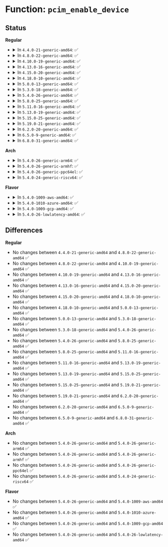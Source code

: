 # Function: <code>pcim_enable_device</code>

## Status
<b>Regular</b>
<ul>
<li>
<details>
<summary>In <code>4.4.0-21-generic-amd64</code>: ✅</summary>

```c
int pcim_enable_device(struct pci_dev * pdev)
```

```json
{
  "name": "pcim_enable_device",
  "collision_type": "Unique Global",
  "inline_type": "No",
  "funcs": [
    {
      "addr": 18446744071583269008,
      "name": "pcim_enable_device",
      "external": true,
      "loc": "drivers/pci/pci.c:1467",
      "file": "drivers/pci/pci.c",
      "inline": "seen, unknown",
      "caller_inline": [],
      "caller_func": [
        "drivers/gpio/gpio-intel-mid.c:intel_gpio_probe",
        "drivers/ata/libata-core.c:ata_pci_device_do_resume",
        "drivers/ata/libata-sff.c:ata_pci_init_one",
        "drivers/ata/ata_piix.c:piix_init_one",
        "drivers/ata/pata_sis.c:sis_init_one",
        "drivers/ata/ata_generic.c:ata_generic_init_one",
        "drivers/usb/dwc2/pci.c:dwc2_pci_probe"
      ]
    }
  ],
  "symbols": [
    {
      "addr": 18446744071583269008,
      "name": "pcim_enable_device",
      "section": ".text",
      "bind": "STB_GLOBAL",
      "size": 168
    }
  ]
}
```
</details>
</li>
<li>
<details>
<summary>In <code>4.8.0-22-generic-amd64</code>: ✅</summary>

```c
int pcim_enable_device(struct pci_dev * pdev)
```

```json
{
  "name": "pcim_enable_device",
  "collision_type": "Unique Global",
  "inline_type": "No",
  "funcs": [
    {
      "addr": 18446744071583579440,
      "name": "pcim_enable_device",
      "external": true,
      "loc": "drivers/pci/pci.c:1488",
      "file": "drivers/pci/pci.c",
      "inline": "seen, unknown",
      "caller_inline": [],
      "caller_func": [
        "drivers/tty/serial/8250/8250_pci.c:pciserial_init_one",
        "drivers/ata/libata-core.c:ata_pci_device_do_resume",
        "drivers/ata/libata-sff.c:ata_pci_init_one",
        "drivers/ata/ata_piix.c:piix_init_one",
        "drivers/ata/pata_sis.c:sis_init_one",
        "drivers/ata/ata_generic.c:ata_generic_init_one",
        "drivers/platform/x86/intel_pmc_core.c:pmc_core_probe"
      ]
    }
  ],
  "symbols": [
    {
      "addr": 18446744071583579440,
      "name": "pcim_enable_device",
      "section": ".text",
      "bind": "STB_GLOBAL",
      "size": 168
    }
  ]
}
```
</details>
</li>
<li>
<details>
<summary>In <code>4.10.0-19-generic-amd64</code>: ✅</summary>

```c
int pcim_enable_device(struct pci_dev * pdev)
```

```json
{
  "name": "pcim_enable_device",
  "collision_type": "Unique Global",
  "inline_type": "No",
  "funcs": [
    {
      "addr": 18446744071583716496,
      "name": "pcim_enable_device",
      "external": true,
      "loc": "drivers/pci/pci.c:1513",
      "file": "drivers/pci/pci.c",
      "inline": "seen, unknown",
      "caller_inline": [],
      "caller_func": [
        "drivers/tty/serial/8250/8250_pci.c:pciserial_init_one",
        "drivers/ata/libata-core.c:ata_pci_device_do_resume",
        "drivers/ata/libata-sff.c:ata_pci_init_one",
        "drivers/ata/ata_piix.c:piix_init_one",
        "drivers/ata/pata_sis.c:sis_init_one",
        "drivers/ata/ata_generic.c:ata_generic_init_one",
        "drivers/platform/x86/intel_pmc_core.c:pmc_core_probe"
      ]
    }
  ],
  "symbols": [
    {
      "addr": 18446744071583716496,
      "name": "pcim_enable_device",
      "section": ".text",
      "bind": "STB_GLOBAL",
      "size": 168
    }
  ]
}
```
</details>
</li>
<li>
<details>
<summary>In <code>4.13.0-16-generic-amd64</code>: ✅</summary>

```c
int pcim_enable_device(struct pci_dev * pdev)
```

```json
{
  "name": "pcim_enable_device",
  "collision_type": "Unique Global",
  "inline_type": "No",
  "funcs": [
    {
      "addr": 18446744071583757456,
      "name": "pcim_enable_device",
      "external": true,
      "loc": "drivers/pci/pci.c:1511",
      "file": "drivers/pci/pci.c",
      "inline": "seen, unknown",
      "caller_inline": [],
      "caller_func": [
        "drivers/ata/libata-core.c:ata_pci_device_do_resume",
        "drivers/ata/libata-sff.c:ata_pci_init_one",
        "drivers/ata/ata_piix.c:piix_init_one",
        "drivers/ata/pata_sis.c:sis_init_one",
        "drivers/ata/ata_generic.c:ata_generic_init_one",
        "drivers/platform/x86/intel_pmc_core.c:pmc_core_probe"
      ]
    }
  ],
  "symbols": [
    {
      "addr": 18446744071583757456,
      "name": "pcim_enable_device",
      "section": ".text",
      "bind": "STB_GLOBAL",
      "size": 163
    }
  ]
}
```
</details>
</li>
<li>
<details>
<summary>In <code>4.15.0-20-generic-amd64</code>: ✅</summary>

```c
int pcim_enable_device(struct pci_dev * pdev)
```

```json
{
  "name": "pcim_enable_device",
  "collision_type": "Unique Global",
  "inline_type": "No",
  "funcs": [
    {
      "addr": 18446744071584016816,
      "name": "pcim_enable_device",
      "external": true,
      "loc": "drivers/pci/pci.c:1514",
      "file": "drivers/pci/pci.c",
      "inline": "seen, unknown",
      "caller_inline": [],
      "caller_func": [
        "drivers/ata/libata-core.c:ata_pci_device_do_resume",
        "drivers/ata/libata-sff.c:ata_pci_init_one",
        "drivers/ata/ata_piix.c:piix_init_one",
        "drivers/ata/pata_sis.c:sis_init_one",
        "drivers/ata/ata_generic.c:ata_generic_init_one"
      ]
    }
  ],
  "symbols": [
    {
      "addr": 18446744071584016816,
      "name": "pcim_enable_device",
      "section": ".text",
      "bind": "STB_GLOBAL",
      "size": 163
    }
  ]
}
```
</details>
</li>
<li>
<details>
<summary>In <code>4.18.0-10-generic-amd64</code>: ✅</summary>

```c
int pcim_enable_device(struct pci_dev * pdev)
```

```json
{
  "name": "pcim_enable_device",
  "collision_type": "Unique Global",
  "inline_type": "No",
  "funcs": [
    {
      "addr": 18446744071584212528,
      "name": "pcim_enable_device",
      "external": true,
      "loc": "drivers/pci/pci.c:1569",
      "file": "drivers/pci/pci.c",
      "inline": "seen, unknown",
      "caller_inline": [],
      "caller_func": [
        "drivers/tty/serial/8250/8250_pci.c:pciserial_init_one",
        "drivers/ata/libata-core.c:ata_pci_device_do_resume",
        "drivers/ata/libata-sff.c:ata_pci_init_one",
        "drivers/ata/ata_piix.c:piix_init_one",
        "drivers/ata/pata_sis.c:sis_init_one",
        "drivers/ata/ata_generic.c:ata_generic_init_one"
      ]
    }
  ],
  "symbols": [
    {
      "addr": 18446744071584212528,
      "name": "pcim_enable_device",
      "section": ".text",
      "bind": "STB_GLOBAL",
      "size": 163
    }
  ]
}
```
</details>
</li>
<li>
<details>
<summary>In <code>5.0.0-13-generic-amd64</code>: ✅</summary>

```c
int pcim_enable_device(struct pci_dev * pdev)
```

```json
{
  "name": "pcim_enable_device",
  "collision_type": "Unique Global",
  "inline_type": "No",
  "funcs": [
    {
      "addr": 18446744071584302016,
      "name": "pcim_enable_device",
      "external": true,
      "loc": "drivers/pci/pci.c:1742",
      "file": "drivers/pci/pci.c",
      "inline": "seen, unknown",
      "caller_inline": [],
      "caller_func": [
        "drivers/tty/serial/8250/8250_pci.c:pciserial_init_one",
        "drivers/ata/libata-core.c:ata_pci_device_do_resume",
        "drivers/ata/libata-sff.c:ata_pci_init_one",
        "drivers/ata/ata_piix.c:piix_init_one",
        "drivers/ata/pata_sis.c:sis_init_one",
        "drivers/ata/ata_generic.c:ata_generic_init_one"
      ]
    }
  ],
  "symbols": [
    {
      "addr": 18446744071584302016,
      "name": "pcim_enable_device",
      "section": ".text",
      "bind": "STB_GLOBAL",
      "size": 163
    }
  ]
}
```
</details>
</li>
<li>
<details>
<summary>In <code>5.3.0-18-generic-amd64</code>: ✅</summary>

```c
int pcim_enable_device(struct pci_dev * pdev)
```

```json
{
  "name": "pcim_enable_device",
  "collision_type": "Unique Global",
  "inline_type": "No",
  "funcs": [
    {
      "addr": 18446744071584495760,
      "name": "pcim_enable_device",
      "external": true,
      "loc": "drivers/pci/pci.c:1816",
      "file": "drivers/pci/pci.c",
      "inline": "seen, unknown",
      "caller_inline": [],
      "caller_func": [
        "drivers/tty/serial/8250/8250_pci.c:pciserial_init_one",
        "drivers/ata/libata-core.c:ata_pci_device_do_resume",
        "drivers/ata/libata-sff.c:ata_pci_init_one",
        "drivers/ata/ata_piix.c:piix_init_one",
        "drivers/ata/pata_sis.c:sis_init_one",
        "drivers/ata/ata_generic.c:ata_generic_init_one"
      ]
    }
  ],
  "symbols": [
    {
      "addr": 18446744071584495760,
      "name": "pcim_enable_device",
      "section": ".text",
      "bind": "STB_GLOBAL",
      "size": 163
    }
  ]
}
```
</details>
</li>
<li>
<details>
<summary>In <code>5.4.0-26-generic-amd64</code>: ✅</summary>

```c
int pcim_enable_device(struct pci_dev * pdev)
```

```json
{
  "name": "pcim_enable_device",
  "collision_type": "Unique Global",
  "inline_type": "No",
  "funcs": [
    {
      "addr": 18446744071584631376,
      "name": "pcim_enable_device",
      "external": true,
      "loc": "drivers/pci/pci.c:1812",
      "file": "drivers/pci/pci.c",
      "inline": "seen, unknown",
      "caller_inline": [],
      "caller_func": [
        "drivers/tty/serial/8250/8250_pci.c:pciserial_init_one",
        "drivers/ata/libata-core.c:ata_pci_device_do_resume",
        "drivers/ata/libata-sff.c:ata_pci_init_one",
        "drivers/ata/ata_piix.c:piix_init_one",
        "drivers/ata/pata_sis.c:sis_init_one",
        "drivers/ata/ata_generic.c:ata_generic_init_one"
      ]
    }
  ],
  "symbols": [
    {
      "addr": 18446744071584631376,
      "name": "pcim_enable_device",
      "section": ".text",
      "bind": "STB_GLOBAL",
      "size": 163
    }
  ]
}
```
</details>
</li>
<li>
<details>
<summary>In <code>5.8.0-25-generic-amd64</code>: ✅</summary>

```c
int pcim_enable_device(struct pci_dev * pdev)
```

```json
{
  "name": "pcim_enable_device",
  "collision_type": "Unique Global",
  "inline_type": "No",
  "funcs": [
    {
      "addr": 18446744071585314416,
      "name": "pcim_enable_device",
      "external": true,
      "loc": "drivers/pci/pci.c:1882",
      "file": "drivers/pci/pci.c",
      "inline": "seen, unknown",
      "caller_inline": [],
      "caller_func": [
        "drivers/tty/serial/8250/8250_pci.c:pciserial_init_one",
        "drivers/ata/libata-core.c:ata_pci_device_resume",
        "drivers/ata/libata-sff.c:ata_pci_init_one",
        "drivers/ata/ata_piix.c:piix_init_one",
        "drivers/ata/pata_sis.c:sis_init_one",
        "drivers/ata/ata_generic.c:ata_generic_init_one",
        "drivers/platform/x86/intel_scu_pcidrv.c:intel_scu_pci_probe"
      ]
    }
  ],
  "symbols": [
    {
      "addr": 18446744071585314416,
      "name": "pcim_enable_device",
      "section": ".text",
      "bind": "STB_GLOBAL",
      "size": 163
    }
  ]
}
```
</details>
</li>
<li>
<details>
<summary>In <code>5.11.0-16-generic-amd64</code>: ✅</summary>

```c
int pcim_enable_device(struct pci_dev * pdev)
```

```json
{
  "name": "pcim_enable_device",
  "collision_type": "Unique Global",
  "inline_type": "No",
  "funcs": [
    {
      "addr": 18446744071585469296,
      "name": "pcim_enable_device",
      "external": true,
      "loc": "drivers/pci/pci.c:2018",
      "file": "drivers/pci/pci.c",
      "inline": "seen, unknown",
      "caller_inline": [],
      "caller_func": [
        "drivers/tty/serial/8250/8250_pci.c:pciserial_init_one",
        "drivers/ata/libata-core.c:ata_pci_device_resume",
        "drivers/ata/libata-sff.c:ata_pci_init_one",
        "drivers/ata/ata_piix.c:piix_init_one",
        "drivers/ata/pata_sis.c:sis_init_one",
        "drivers/ata/ata_generic.c:ata_generic_init_one",
        "drivers/platform/x86/intel_scu_pcidrv.c:intel_scu_pci_probe"
      ]
    }
  ],
  "symbols": [
    {
      "addr": 18446744071585469296,
      "name": "pcim_enable_device",
      "section": ".text",
      "bind": "STB_GLOBAL",
      "size": 163
    }
  ]
}
```
</details>
</li>
<li>
<details>
<summary>In <code>5.13.0-19-generic-amd64</code>: ✅</summary>

```c
int pcim_enable_device(struct pci_dev * pdev)
```

```json
{
  "name": "pcim_enable_device",
  "collision_type": "Unique Global",
  "inline_type": "No",
  "funcs": [
    {
      "addr": 18446744071585348992,
      "name": "pcim_enable_device",
      "external": true,
      "loc": "drivers/pci/pci.c:2048",
      "file": "drivers/pci/pci.c",
      "inline": "seen, unknown",
      "caller_inline": [],
      "caller_func": [
        "drivers/tty/serial/8250/8250_pci.c:pciserial_init_one",
        "drivers/ata/libata-core.c:ata_pci_device_resume",
        "drivers/ata/libata-sff.c:ata_pci_init_one",
        "drivers/ata/ata_piix.c:piix_init_one",
        "drivers/ata/pata_sis.c:sis_init_one",
        "drivers/ata/ata_generic.c:ata_generic_init_one",
        "drivers/platform/x86/intel_scu_pcidrv.c:intel_scu_pci_probe"
      ]
    }
  ],
  "symbols": [
    {
      "addr": 18446744071585348992,
      "name": "pcim_enable_device",
      "section": ".text",
      "bind": "STB_GLOBAL",
      "size": 163
    }
  ]
}
```
</details>
</li>
<li>
<details>
<summary>In <code>5.15.0-25-generic-amd64</code>: ✅</summary>

```c
int pcim_enable_device(struct pci_dev * pdev)
```

```json
{
  "name": "pcim_enable_device",
  "collision_type": "Unique Global",
  "inline_type": "No",
  "funcs": [
    {
      "addr": 18446744071585808224,
      "name": "pcim_enable_device",
      "external": true,
      "loc": "drivers/pci/pci.c:2079",
      "file": "drivers/pci/pci.c",
      "inline": "seen, unknown",
      "caller_inline": [],
      "caller_func": [
        "drivers/tty/serial/8250/8250_pci.c:pciserial_init_one",
        "drivers/ata/libata-core.c:ata_pci_device_resume",
        "drivers/ata/libata-sff.c:ata_pci_init_one",
        "drivers/ata/ata_piix.c:piix_init_one",
        "drivers/ata/pata_sis.c:sis_init_one",
        "drivers/ata/ata_generic.c:ata_generic_init_one",
        "drivers/platform/x86/intel_scu_pcidrv.c:intel_scu_pci_probe"
      ]
    }
  ],
  "symbols": [
    {
      "addr": 18446744071585808224,
      "name": "pcim_enable_device",
      "section": ".text",
      "bind": "STB_GLOBAL",
      "size": 170
    }
  ]
}
```
</details>
</li>
<li>
<details>
<summary>In <code>5.19.0-21-generic-amd64</code>: ✅</summary>

```c
int pcim_enable_device(struct pci_dev * pdev)
```

```json
{
  "name": "pcim_enable_device",
  "collision_type": "Unique Global",
  "inline_type": "No",
  "funcs": [
    {
      "addr": 18446744071586997024,
      "name": "pcim_enable_device",
      "external": true,
      "loc": "drivers/pci/pci.c:2139",
      "file": "drivers/pci/pci.c",
      "inline": "seen, unknown",
      "caller_inline": [],
      "caller_func": [
        "drivers/tty/serial/8250/8250_pci.c:pciserial_init_one",
        "drivers/ata/libata-core.c:ata_pci_device_resume",
        "drivers/ata/libata-sff.c:ata_pci_init_one",
        "drivers/ata/ata_piix.c:piix_init_one",
        "drivers/ata/pata_sis.c:sis_init_one",
        "drivers/ata/ata_generic.c:ata_generic_init_one",
        "drivers/platform/x86/intel_scu_pcidrv.c:intel_scu_pci_probe"
      ]
    }
  ],
  "symbols": [
    {
      "addr": 18446744071586997024,
      "name": "pcim_enable_device",
      "section": ".text",
      "bind": "STB_GLOBAL",
      "size": 180
    }
  ]
}
```
</details>
</li>
<li>
<details>
<summary>In <code>6.2.0-20-generic-amd64</code>: ✅</summary>

```c
int pcim_enable_device(struct pci_dev * pdev)
```

```json
{
  "name": "pcim_enable_device",
  "collision_type": "Unique Global",
  "inline_type": "No",
  "funcs": [
    {
      "addr": 18446744071588165312,
      "name": "pcim_enable_device",
      "external": true,
      "loc": "drivers/pci/pci.c:2113",
      "file": "drivers/pci/pci.c",
      "inline": "seen, unknown",
      "caller_inline": [],
      "caller_func": [
        "drivers/tty/serial/8250/8250_pci.c:pciserial_init_one",
        "drivers/tty/serial/8250/8250_mid.c:mid8250_probe",
        "drivers/ata/libata-core.c:ata_pci_device_resume",
        "drivers/ata/libata-sff.c:ata_pci_init_one",
        "drivers/ata/ata_piix.c:piix_init_one",
        "drivers/ata/pata_sis.c:sis_init_one",
        "drivers/ata/ata_generic.c:ata_generic_init_one",
        "drivers/platform/x86/intel_scu_pcidrv.c:intel_scu_pci_probe"
      ]
    }
  ],
  "symbols": [
    {
      "addr": 18446744071588165312,
      "name": "pcim_enable_device",
      "section": ".text",
      "bind": "STB_GLOBAL",
      "size": 180
    }
  ]
}
```
</details>
</li>
<li>
<details>
<summary>In <code>6.5.0-9-generic-amd64</code>: ✅</summary>

```c
int pcim_enable_device(struct pci_dev * pdev)
```

```json
{
  "name": "pcim_enable_device",
  "collision_type": "Unique Global",
  "inline_type": "No",
  "funcs": [
    {
      "addr": 18446744071588440848,
      "name": "pcim_enable_device",
      "external": true,
      "loc": "drivers/pci/pci.c:2151",
      "file": "drivers/pci/pci.c",
      "inline": "seen, unknown",
      "caller_inline": [],
      "caller_func": [
        "drivers/tty/serial/8250/8250_pci.c:pciserial_init_one",
        "drivers/tty/serial/8250/8250_mid.c:mid8250_probe",
        "drivers/ata/libata-core.c:ata_pci_device_resume",
        "drivers/ata/libata-sff.c:ata_pci_init_one",
        "drivers/ata/ata_piix.c:piix_init_one",
        "drivers/ata/pata_sis.c:sis_init_one",
        "drivers/ata/ata_generic.c:ata_generic_init_one",
        "drivers/platform/x86/intel/pmc/core_ssram.c:pmc_core_ssram_init",
        "drivers/platform/x86/intel_scu_pcidrv.c:intel_scu_pci_probe"
      ]
    }
  ],
  "symbols": [
    {
      "addr": 18446744071588440848,
      "name": "pcim_enable_device",
      "section": ".text",
      "bind": "STB_GLOBAL",
      "size": 207
    }
  ]
}
```
</details>
</li>
<li>
<details>
<summary>In <code>6.8.0-31-generic-amd64</code>: ✅</summary>

```c
int pcim_enable_device(struct pci_dev * pdev)
```

```json
{
  "name": "pcim_enable_device",
  "collision_type": "Unique Global",
  "inline_type": "No",
  "funcs": [
    {
      "addr": 18446744071588737712,
      "name": "pcim_enable_device",
      "external": true,
      "loc": "drivers/pci/pci.c:2248",
      "file": "drivers/pci/pci.c",
      "inline": "seen, unknown",
      "caller_inline": [],
      "caller_func": [
        "drivers/tty/serial/8250/8250_mid.c:mid8250_probe",
        "drivers/tty/serial/8250/8250_pci.c:pciserial_init_one",
        "drivers/ata/libata-core.c:ata_pci_device_resume",
        "drivers/ata/libata-sff.c:ata_pci_init_one",
        "drivers/ata/ata_piix.c:piix_init_one",
        "drivers/ata/pata_sis.c:sis_init_one",
        "drivers/ata/ata_generic.c:ata_generic_init_one",
        "drivers/platform/x86/intel_scu_pcidrv.c:intel_scu_pci_probe"
      ]
    }
  ],
  "symbols": [
    {
      "addr": 18446744071588737712,
      "name": "pcim_enable_device",
      "section": ".text",
      "bind": "STB_GLOBAL",
      "size": 207
    }
  ]
}
```
</details>
</li>
</ul>
<b>Arch</b>
<ul>
<li>
<details>
<summary>In <code>5.4.0-26-generic-arm64</code>: ✅</summary>

```c
int pcim_enable_device(struct pci_dev * pdev)
```

```json
{
  "name": "pcim_enable_device",
  "collision_type": "Unique Global",
  "inline_type": "No",
  "funcs": [
    {
      "addr": 18446603336496877664,
      "name": "pcim_enable_device",
      "external": true,
      "loc": "drivers/pci/pci.c:1812",
      "file": "drivers/pci/pci.c",
      "inline": "seen, unknown",
      "caller_inline": [],
      "caller_func": [
        "drivers/tty/serial/8250/8250_pci.c:pciserial_init_one",
        "drivers/ata/libata-core.c:ata_pci_device_do_resume",
        "drivers/ata/libata-sff.c:ata_pci_init_one"
      ]
    }
  ],
  "symbols": [
    {
      "addr": 18446603336496877664,
      "name": "pcim_enable_device",
      "section": ".text",
      "bind": "STB_GLOBAL",
      "size": 212
    }
  ]
}
```
</details>
</li>
<li>
<details>
<summary>In <code>5.4.0-26-generic-armhf</code>: ✅</summary>

```c
int pcim_enable_device(struct pci_dev * pdev)
```

```json
{
  "name": "pcim_enable_device",
  "collision_type": "Unique Global",
  "inline_type": "No",
  "funcs": [
    {
      "addr": 3230154804,
      "name": "pcim_enable_device",
      "external": true,
      "loc": "drivers/pci/pci.c:1812",
      "file": "drivers/pci/pci.c",
      "inline": "seen, unknown",
      "caller_inline": [],
      "caller_func": [
        "drivers/tty/serial/8250/8250_pci.c:pciserial_init_one",
        "drivers/ata/libata-core.c:ata_pci_device_do_resume",
        "drivers/ata/libata-sff.c:ata_pci_init_one",
        "drivers/usb/dwc2/pci.c:dwc2_pci_probe"
      ]
    }
  ],
  "symbols": [
    {
      "addr": 3230154804,
      "name": "pcim_enable_device",
      "section": ".text",
      "bind": "STB_GLOBAL",
      "size": 192
    }
  ]
}
```
</details>
</li>
<li>
<details>
<summary>In <code>5.4.0-26-generic-ppc64el</code>: ✅</summary>

```c
int pcim_enable_device(struct pci_dev * pdev)
```

```json
{
  "name": "pcim_enable_device",
  "collision_type": "Unique Global",
  "inline_type": "No",
  "funcs": [
    {
      "addr": 13835058055290961472,
      "name": "pcim_enable_device",
      "external": true,
      "loc": "drivers/pci/pci.c:1812",
      "file": "drivers/pci/pci.c",
      "inline": "seen, unknown",
      "caller_inline": [],
      "caller_func": [
        "drivers/tty/serial/8250/8250_pci.c:pciserial_init_one",
        "drivers/ata/libata-core.c:ata_pci_device_do_resume",
        "drivers/ata/libata-sff.c:ata_pci_init_one"
      ]
    }
  ],
  "symbols": [
    {
      "addr": 13835058055290961472,
      "name": "pcim_enable_device",
      "section": ".text",
      "bind": "STB_GLOBAL",
      "size": 292
    }
  ]
}
```
</details>
</li>
<li>
<details>
<summary>In <code>5.4.0-24-generic-riscv64</code>: ✅</summary>

```c
int pcim_enable_device(struct pci_dev * pdev)
```

```json
{
  "name": "pcim_enable_device",
  "collision_type": "Unique Global",
  "inline_type": "No",
  "funcs": [
    {
      "addr": 18446743936275575934,
      "name": "pcim_enable_device",
      "external": true,
      "loc": "drivers/pci/pci.c:1812",
      "file": "drivers/pci/pci.c",
      "inline": "seen, unknown",
      "caller_inline": [],
      "caller_func": [
        "drivers/tty/serial/8250/8250_pci.c:pciserial_init_one",
        "drivers/ata/libata-core.c:ata_pci_device_do_resume",
        "drivers/ata/libata-sff.c:ata_pci_init_one"
      ]
    }
  ],
  "symbols": [
    {
      "addr": 18446743936275575934,
      "name": "pcim_enable_device",
      "section": ".text",
      "bind": "STB_GLOBAL",
      "size": 186
    }
  ]
}
```
</details>
</li>
</ul>
<b>Flavor</b>
<ul>
<li>
<details>
<summary>In <code>5.4.0-1009-aws-amd64</code>: ✅</summary>

```c
int pcim_enable_device(struct pci_dev * pdev)
```

```json
{
  "name": "pcim_enable_device",
  "collision_type": "Unique Global",
  "inline_type": "No",
  "funcs": [
    {
      "addr": 18446744071584583536,
      "name": "pcim_enable_device",
      "external": true,
      "loc": "drivers/pci/pci.c:1812",
      "file": "drivers/pci/pci.c",
      "inline": "seen, unknown",
      "caller_inline": [],
      "caller_func": [
        "drivers/tty/serial/8250/8250_pci.c:pciserial_init_one",
        "drivers/ata/libata-core.c:ata_pci_device_do_resume",
        "drivers/ata/libata-sff.c:ata_pci_init_one",
        "drivers/ata/ata_piix.c:piix_init_one",
        "drivers/ata/pata_sis.c:sis_init_one",
        "drivers/ata/ata_generic.c:ata_generic_init_one"
      ]
    }
  ],
  "symbols": [
    {
      "addr": 18446744071584583536,
      "name": "pcim_enable_device",
      "section": ".text",
      "bind": "STB_GLOBAL",
      "size": 163
    }
  ]
}
```
</details>
</li>
<li>
<details>
<summary>In <code>5.4.0-1010-azure-amd64</code>: ✅</summary>

```c
int pcim_enable_device(struct pci_dev * pdev)
```

```json
{
  "name": "pcim_enable_device",
  "collision_type": "Unique Global",
  "inline_type": "No",
  "funcs": [
    {
      "addr": 18446744071584511664,
      "name": "pcim_enable_device",
      "external": true,
      "loc": "drivers/pci/pci.c:1812",
      "file": "drivers/pci/pci.c",
      "inline": "seen, unknown",
      "caller_inline": [],
      "caller_func": [
        "drivers/tty/serial/8250/8250_pci.c:pciserial_init_one",
        "drivers/ata/libata-core.c:ata_pci_device_do_resume",
        "drivers/ata/libata-sff.c:ata_pci_init_one",
        "drivers/ata/ata_piix.c:piix_init_one",
        "drivers/ata/pata_sis.c:sis_init_one",
        "drivers/ata/ata_generic.c:ata_generic_init_one"
      ]
    }
  ],
  "symbols": [
    {
      "addr": 18446744071584511664,
      "name": "pcim_enable_device",
      "section": ".text",
      "bind": "STB_GLOBAL",
      "size": 163
    }
  ]
}
```
</details>
</li>
<li>
<details>
<summary>In <code>5.4.0-1009-gcp-amd64</code>: ✅</summary>

```c
int pcim_enable_device(struct pci_dev * pdev)
```

```json
{
  "name": "pcim_enable_device",
  "collision_type": "Unique Global",
  "inline_type": "No",
  "funcs": [
    {
      "addr": 18446744071584581536,
      "name": "pcim_enable_device",
      "external": true,
      "loc": "drivers/pci/pci.c:1812",
      "file": "drivers/pci/pci.c",
      "inline": "seen, unknown",
      "caller_inline": [],
      "caller_func": [
        "drivers/tty/serial/8250/8250_pci.c:pciserial_init_one",
        "drivers/ata/libata-core.c:ata_pci_device_do_resume",
        "drivers/ata/libata-sff.c:ata_pci_init_one",
        "drivers/ata/ata_piix.c:piix_init_one",
        "drivers/ata/pata_sis.c:sis_init_one",
        "drivers/ata/ata_generic.c:ata_generic_init_one",
        "drivers/i2c/busses/i2c-amd-mp2-pci.c:amd_mp2_pci_probe"
      ]
    }
  ],
  "symbols": [
    {
      "addr": 18446744071584581536,
      "name": "pcim_enable_device",
      "section": ".text",
      "bind": "STB_GLOBAL",
      "size": 163
    }
  ]
}
```
</details>
</li>
<li>
<details>
<summary>In <code>5.4.0-26-lowlatency-amd64</code>: ✅</summary>

```c
int pcim_enable_device(struct pci_dev * pdev)
```

```json
{
  "name": "pcim_enable_device",
  "collision_type": "Unique Global",
  "inline_type": "No",
  "funcs": [
    {
      "addr": 18446744071584689248,
      "name": "pcim_enable_device",
      "external": true,
      "loc": "drivers/pci/pci.c:1812",
      "file": "drivers/pci/pci.c",
      "inline": "seen, unknown",
      "caller_inline": [],
      "caller_func": [
        "drivers/tty/serial/8250/8250_pci.c:pciserial_init_one",
        "drivers/ata/libata-core.c:ata_pci_device_do_resume",
        "drivers/ata/libata-sff.c:ata_pci_init_one",
        "drivers/ata/ata_piix.c:piix_init_one",
        "drivers/ata/pata_sis.c:sis_init_one",
        "drivers/ata/ata_generic.c:ata_generic_init_one"
      ]
    }
  ],
  "symbols": [
    {
      "addr": 18446744071584689248,
      "name": "pcim_enable_device",
      "section": ".text",
      "bind": "STB_GLOBAL",
      "size": 163
    }
  ]
}
```
</details>
</li>
</ul>

## Differences
<b>Regular</b>
<ul>
<li>
No changes between <code>4.4.0-21-generic-amd64</code> and <code>4.8.0-22-generic-amd64</code> ✅
</li>
<li>
No changes between <code>4.8.0-22-generic-amd64</code> and <code>4.10.0-19-generic-amd64</code> ✅
</li>
<li>
No changes between <code>4.10.0-19-generic-amd64</code> and <code>4.13.0-16-generic-amd64</code> ✅
</li>
<li>
No changes between <code>4.13.0-16-generic-amd64</code> and <code>4.15.0-20-generic-amd64</code> ✅
</li>
<li>
No changes between <code>4.15.0-20-generic-amd64</code> and <code>4.18.0-10-generic-amd64</code> ✅
</li>
<li>
No changes between <code>4.18.0-10-generic-amd64</code> and <code>5.0.0-13-generic-amd64</code> ✅
</li>
<li>
No changes between <code>5.0.0-13-generic-amd64</code> and <code>5.3.0-18-generic-amd64</code> ✅
</li>
<li>
No changes between <code>5.3.0-18-generic-amd64</code> and <code>5.4.0-26-generic-amd64</code> ✅
</li>
<li>
No changes between <code>5.4.0-26-generic-amd64</code> and <code>5.8.0-25-generic-amd64</code> ✅
</li>
<li>
No changes between <code>5.8.0-25-generic-amd64</code> and <code>5.11.0-16-generic-amd64</code> ✅
</li>
<li>
No changes between <code>5.11.0-16-generic-amd64</code> and <code>5.13.0-19-generic-amd64</code> ✅
</li>
<li>
No changes between <code>5.13.0-19-generic-amd64</code> and <code>5.15.0-25-generic-amd64</code> ✅
</li>
<li>
No changes between <code>5.15.0-25-generic-amd64</code> and <code>5.19.0-21-generic-amd64</code> ✅
</li>
<li>
No changes between <code>5.19.0-21-generic-amd64</code> and <code>6.2.0-20-generic-amd64</code> ✅
</li>
<li>
No changes between <code>6.2.0-20-generic-amd64</code> and <code>6.5.0-9-generic-amd64</code> ✅
</li>
<li>
No changes between <code>6.5.0-9-generic-amd64</code> and <code>6.8.0-31-generic-amd64</code> ✅
</li>
</ul>
<b>Arch</b>
<ul>
<li>
No changes between <code>5.4.0-26-generic-amd64</code> and <code>5.4.0-26-generic-arm64</code> ✅
</li>
<li>
No changes between <code>5.4.0-26-generic-amd64</code> and <code>5.4.0-26-generic-armhf</code> ✅
</li>
<li>
No changes between <code>5.4.0-26-generic-amd64</code> and <code>5.4.0-26-generic-ppc64el</code> ✅
</li>
<li>
No changes between <code>5.4.0-26-generic-amd64</code> and <code>5.4.0-24-generic-riscv64</code> ✅
</li>
</ul>
<b>Flavor</b>
<ul>
<li>
No changes between <code>5.4.0-26-generic-amd64</code> and <code>5.4.0-1009-aws-amd64</code> ✅
</li>
<li>
No changes between <code>5.4.0-26-generic-amd64</code> and <code>5.4.0-1010-azure-amd64</code> ✅
</li>
<li>
No changes between <code>5.4.0-26-generic-amd64</code> and <code>5.4.0-1009-gcp-amd64</code> ✅
</li>
<li>
No changes between <code>5.4.0-26-generic-amd64</code> and <code>5.4.0-26-lowlatency-amd64</code> ✅
</li>
</ul>
